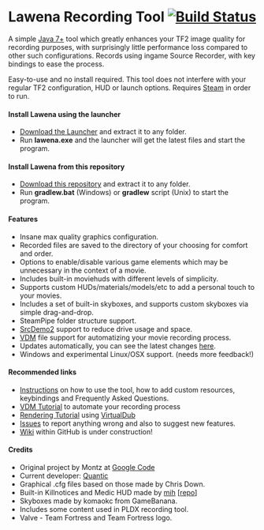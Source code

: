 Lawena Recording Tool [![Build Status](https://img.shields.io/travis/iabarca/lawena-recording-tool/v4.1.x.svg?style=flat)](https://travis-ci.org/iabarca/lawena-recording-tool)
=====================

A simple [Java 7+](http://www.oracle.com/technetwork/java/javase/downloads/index-jsp-138363.html) tool which greatly enhances your TF2 image quality for recording purposes, with surprisingly little performance loss compared to other such configurations. Records using ingame Source Recorder, with key bindings to ease the process.

Easy-to-use and no install required. This tool does not interfere with your regular TF2 configuration, HUD or launch options. Requires [Steam](https://steamcommunity.com/) in order to run.

#### Install Lawena using the launcher
- [Download the Launcher](http://code.google.com/p/lawenarecordingtool/downloads/detail?name=lawena-recording-tool.v4.zip) and extract it to any folder.
- Run **lawena.exe** and the launcher will get the latest files and start the program.

#### Install Lawena from this repository
- [Download this repository](https://github.com/iabarca/lawena-recording-tool/archive/v4.1.x.zip) and extract it to any folder.
- Run **gradlew.bat** (Windows) or **gradlew** script (Unix) to start the program.

#### Features
- Insane max quality graphics configuration. 
- Recorded files are saved to the directory of your choosing for comfort and order.
- Options to enable/disable various game elements which may be unnecessary in the context of a movie.
- Includes built-in moviehuds with different levels of simplicity.
- Supports custom HUDs/materials/models/etc to add a personal touch to your movies.
- Includes a set of built-in skyboxes, and supports custom skyboxes via simple drag-and-drop.
- SteamPipe folder structure support.
- [SrcDemo2](https://code.google.com/p/srcdemo2/) support to reduce drive usage and space.
- [VDM](https://developer.valvesoftware.com/wiki/Demo_Recording_Tools) file support for automatizing your movie recording process.
- Updates automatically, you can see the latest changes [here](https://github.com/iabarca/lawena-recording-tool/commits/v4.1.x).
- Windows and experimental Linux/OSX support. (needs more feedback!)

#### Recommended links
- [Instructions](http://code.google.com/p/lawenarecordingtool/wiki/Instructions) on how to use the tool, how to add custom resources, keybindings and Frequently Asked Questions.
- [VDM Tutorial](http://code.google.com/p/lawenarecordingtool/wiki/VDMtutorial) to automate your recording process
- [Rendering Tutorial](http://code.google.com/p/lawenarecordingtool/wiki/RenderingTutorial) using [VirtualDub](http://www.virtualdub.org/)
- [Issues](https://github.com/iabarca/lawena-recording-tool/issues) to report anything wrong and also to suggest new features.
- [Wiki](https://github.com/iabarca/lawena-recording-tool/wiki) within GitHub is under construction!

#### Credits
- Original project by Montz at [Google Code](http://code.google.com/p/lawenarecordingtool/)
- Current developer: [Quantic](http://steamcommunity.com/id/thepropane)
- Graphical .cfg files based on those made by Chris Down.
- Built-in Killnotices and Medic HUD made by [mih](http://steamcommunity.com/profiles/76561198023136325) [[repo](https://github.com/Kuw/recordinghuds)]
- Skyboxes made by komaokc from GameBanana.
- Includes some content used in PLDX recording tool.
- Valve - Team Fortress and Team Fortress logo.
